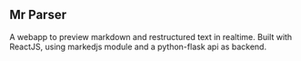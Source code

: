 
## Mr Parser

A webapp to preview markdown and restructured text in realtime. Built with ReactJS, using markedjs module and a python-flask api as backend.
